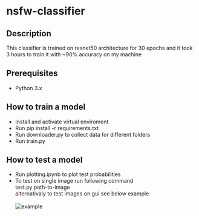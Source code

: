 # nsfw-classifier
## Description
This classifier is trained on resnet50 architecture for 30 epochs and it took 3 hours to train it 
with ~90% accuracy on my machine
## Prerequisites

- Python 3.x
## How to train a model
- Install and activate virtual enviroment
- Run pip install -r requirements.txt
- Run downloader.py to collect data for different folders
- Run train.py
## How to test a model
- Run plotting.ipynb to plot test probabilities
- To test on single image run following command<br>
  test.py path-to-image<br>
  alternativaly to test images on gui see below example<br><br>
![example](https://github.com/rajnivp/nsfw-classifier/blob/master/assets/classifier.gif)
